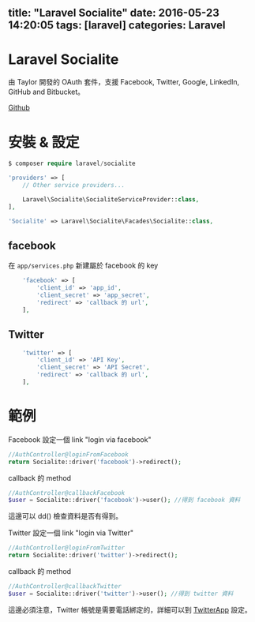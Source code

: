 title: "Laravel Socialite"
date: 2016-05-23 14:20:05
tags: [laravel]
categories: Laravel
---
Laravel Socialite
===
由 Taylor 開發的 OAuth 套件，支援 Facebook, Twitter, Google, LinkedIn, GitHub and Bitbucket。

<!--more-->

[Github](https://github.com/laravel/socialite)

# 安裝 & 設定
``` php
$ composer require laravel/socialite
```
``` php
'providers' => [
    // Other service providers...

    Laravel\Socialite\SocialiteServiceProvider::class,
],

'Socialite' => Laravel\Socialite\Facades\Socialite::class,
```

## facebook
在 `app/services.php` 新建屬於 facebook 的 key
``` php
    'facebook' => [
        'client_id' => 'app_id',
        'client_secret' => 'app_secret',
        'redirect' => 'callback 的 url',
    ],
```

## Twitter
``` php
    'twitter' => [
        'client_id' => 'API Key',
        'client_secret' => 'API Secret',
        'redirect' => 'callback 的 url',
    ],
```

# 範例
Facebook
設定一個 link "login via facebook"
``` php
//AuthController@loginFromFacebook
return Socialite::driver('facebook')->redirect();
```
callback 的 method
``` php
//AuthController@callbackFacebook
$user = Socialite::driver('facebook')->user(); //得到 facebook 資料
```
這邊可以 dd() 檢查資料是否有得到。

Twitter
設定一個 link "login via Twitter"
``` php
//AuthController@loginFromTwitter
return Socialite::driver('twitter')->redirect();
```
callback 的 method
``` php
//AuthController@callbackTwitter
$user = Socialite::driver('twitter')->user(); //得到 twitter 資料
```
這邊必須注意，Twitter 帳號是需要電話綁定的，詳細可以到 [TwitterApp](https://apps.twitter.com/) 設定。






